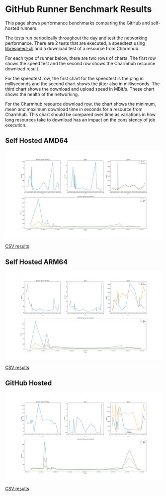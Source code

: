 # GitHub Runner Benchmark Results

This page shows performance benchmarks comparing the GitHub and self-hosted runners.

The tests run periodically throughout the day and test the networking performance. There are 2
tests that are executed, a speedtest using
[librespeed-cli](https://github.com/librespeed/speedtest-cli) and a download test of a resource
from Charmhub.

For each type of runner below, there are two rows of charts. The first row shows the speed test
and the second row shows the Charmhub resource download result.

For the speedtest row, the first chart for the speedtest is the ping in milliseconds and the
second chart shows the jitter also in milliseconds. The third chart shows the download and upload
speed in MBit/s. These chart shows the health of the networking.

For the Charmhub resource download row, the chart shows the minimum, mean and maximum download
time in seconds for a resource from Charmhub. This chart should be compared over time as
variations in how long resources take to download has an impact on the consistency of job
execution.

## Self Hosted AMD64

![Self Hosted AMD64](results/v1/self-hosted-amd.png "Self Hosted AMD64")

[CSV results](results/v1/self-hosted-amd.csv)

## Self Hosted ARM64

![Self Hosted ARM64](results/v1/self-hosted-arm.png "Self Hosted ARM64")

[CSV results](results/v1/self-hosted-arm.csv)

## GitHub Hosted

![GitHub Hosted](results/v1/github-hosted.png "GitHub Hosted")

[CSV results](results/v1/github-hosted.csv)
